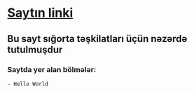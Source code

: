 
# [Saytın linki](http://insurance-portfolio.cf/)

## Bu sayt sığorta təşkilatları üçün nəzərdə tutulmuşdur
### Saytda yer alan bölmələr:
	- Hello World
